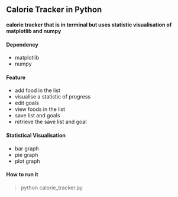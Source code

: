 ## Calorie Tracker in Python

#### calorie tracker that is in terminal but uses statistic visualisation of matplotlib and numpy
 
#### Dependency

- matplotlib
- numpy

#### Feature

- add food in the list
- visualise a statistic of progress
- edit goals
- view foods in the list
- save list and goals
- retrieve the save list and goal

#### Statistical Visualisation 

- bar graph
- pie graph
- plot graph
 
#### How to run it

> python calorie_tracker.py
